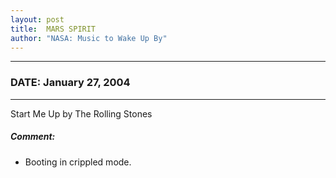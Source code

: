 ```yaml
---
layout: post
title:  MARS SPIRIT
author: "NASA: Music to Wake Up By"
---
```


----
### DATE: January 27, 2004
----
Start Me Up by The Rolling Stones

##### Comment:
* Booting in crippled mode.
